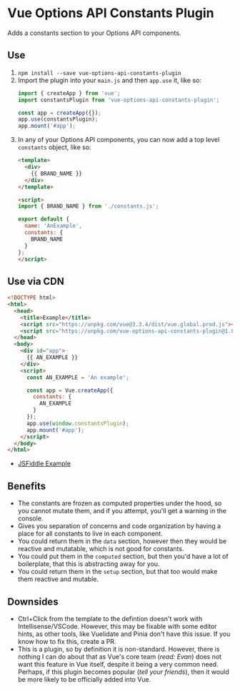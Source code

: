 # Vue Options API Constants Plugin

Adds a constants section to your Options API components.


## Use

1. `npm install --save vue-options-api-constants-plugin`
1. Import the plugin into your `main.js` and then `app.use` it, like so:
    ```js
    import { createApp } from 'vue';
    import constantsPlugin from 'vue-options-api-constants-plugin';
    
    const app = createApp({});
    app.use(constantsPlugin);
    app.mount('#app');
    ```
1. In any of your Options API components, you can now add a top level `constants` object, like so:
    ```html
    <template>
      <div>
        {{ BRAND_NAME }}
      </div>
    </template>

    <script>
    import { BRAND_NAME } from './constants.js';

    export default {
      name: 'AnExample',
      constants: {
        BRAND_NAME
      }
    };
    </script>
    ```

## Use via CDN

```html
<!DOCTYPE html>
<html>
  <head>
    <title>Example</title>
    <script src="https://unpkg.com/vue@3.3.4/dist/vue.global.prod.js"></script>
    <script src="https://unpkg.com/vue-options-api-constants-plugin@1.0.0/cdn.js"></script>
  </head>
  <body>
    <div id="app">
      {{ AN_EXAMPLE }}
    </div>
    <script>
      const AN_EXAMPLE = 'An example';

      const app = Vue.createApp({
        constants: {
          AN_EXAMPLE
        }
      });
      app.use(window.constantsPlugin);
      app.mount('#app');
    </script>
  </body>
</html>
```
* [JSFiddle Example](https://jsfiddle.net/wLcj1zb7/)


## Benefits

* The constants are frozen as computed properties under the hood, so you cannot mutate them, and if you attempt, you'll get a warning in the console.
* Gives you separation of concerns and code organization by having a place for all constants to live in each component.
* You could return them in the `data` section, however then they would be reactive and mutatable, which is not good for constants.
* You could put them in the `computed` section, but then you'd have a lot of boilerplate, that this is abstracting away for you.
* You could return them in the `setup` section, but that too would make them reactive and mutable.


## Downsides

* Ctrl+Click from the template to the defintion doesn't work with Intellisense/VSCode. However, this may be fixable with some editor hints, as other tools, like Vuelidate and Pinia don't have this issue. If you know how to fix this, create a PR.
* This is a plugin, so by definition it is non-standard. However, there is nothing I can do about that as Vue's core team (*read: Evan*) does not want this feature in Vue itself, despite it being a very common need. Perhaps, if this plugin becomes popular (*tell your friends*), then it would be more likely to be officially added into Vue.
